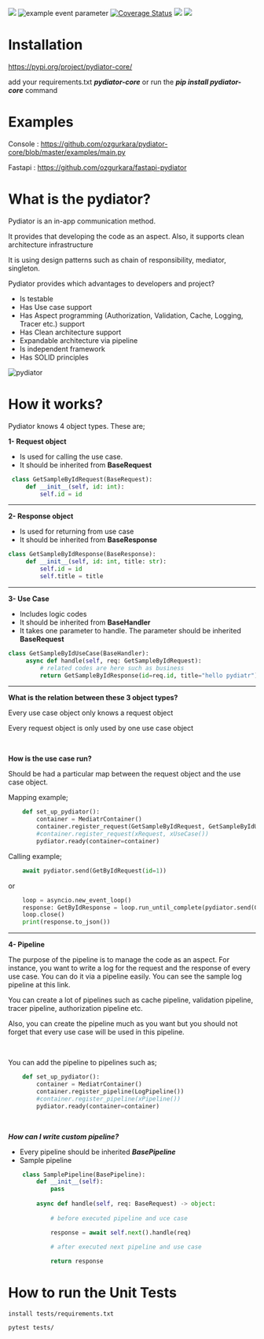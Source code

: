 
[![](https://img.shields.io/pypi/pyversions/pydiator-core.svg)](https://pypi.org/project/pydiator-core/) ![example event parameter](https://github.com/ozgurkara/pydiator-core/workflows/CI/badge.svg) [![Coverage Status](https://coveralls.io/repos/github/ozgurkara/pydiator-core/badge.svg?branch=master)](https://coveralls.io/github/ozgurkara/pydiator-core?branch=master)  [![](https://img.shields.io/pypi/wheel/pydiator-core.svg)](https://pypi.org/project/pydiator-core/) [![](https://img.shields.io/pypi/format/pydiator-core.svg)](https://pypi.org/project/pydiator-core/)

# Installation

https://pypi.org/project/pydiator-core/

add your requirements.txt ***pydiator-core*** or run the ***pip install pydiator-core*** command

# Examples 

Console : https://github.com/ozgurkara/pydiator-core/blob/master/examples/main.py

Fastapi : https://github.com/ozgurkara/fastapi-pydiator

# What is the pydiator?
Pydiator is an in-app communication method. 

It provides that developing the code as an aspect. Also, it supports clean architecture infrastructure

It is using design patterns such as chain of responsibility, mediator, singleton.

Pydiator provides which advantages to developers and project?
* Is testable
* Has Use case support
* Has Aspect programming (Authorization, Validation, Cache, Logging, Tracer etc.) support
* Has Clean architecture support
* Expandable architecture via pipeline
* Is independent framework
* Has SOLID principles
 
![pydiator](https://raw.githubusercontent.com/ozgurkara/pydiator-core/master/assets/pydiator_flow.png)

# How it works? 
Pydiator knows 4 object types. 
These are;

**1- Request object** 
   * Is used for calling the use case.
   * It should be inherited from **BaseRequest**
   ```python 
    class GetSampleByIdRequest(BaseRequest):
        def __init__(self, id: int):
            self.id = id
   ```
<hr>

**2- Response object**
   * Is used for returning from use case
   * It should be inherited from **BaseResponse**
   ```python
   class GetSampleByIdResponse(BaseResponse):
        def __init__(self, id: int, title: str):
            self.id = id
            self.title = title 
   ``` 

<hr>

**3- Use Case**
   * Includes logic codes    
   * It should be inherited from **BaseHandler**
   * It takes one parameter to handle. The parameter should be inherited **BaseRequest** 
   ```python
   class GetSampleByIdUseCase(BaseHandler):
        async def handle(self, req: GetSampleByIdRequest):
            # related codes are here such as business
            return GetSampleByIdResponse(id=req.id, title="hello pydiatr")     
   ``` 

<hr>

**What is the relation between these 3 object types?**

Every use case object only knows a request object

Every request object is only used by one use case object

<br/>

**How is the use case run?**

Should be had a particular map between the request object and the use case object.

Mapping example;
```python
    def set_up_pydiator():
        container = MediatrContainer()
        container.register_request(GetSampleByIdRequest, GetSampleByIdUseCase())
        #container.register_request(xRequest, xUseCase())
        pydiator.ready(container=container)
```

Calling example;
```python
    await pydiator.send(GetByIdRequest(id=1))
````
or
```python    
    loop = asyncio.new_event_loop()
    response: GetByIdResponse = loop.run_until_complete(pydiator.send(GetByIdRequest(id=1)))
    loop.close()
    print(response.to_json())
```

<hr>

**4- Pipeline**

The purpose of the pipeline is to manage the code as an aspect. 
For instance, you want to write a log for the request and the response of every use case. You can do it via a pipeline easily. You can see the sample log pipeline at this link.

You can create a lot of pipelines such as cache pipeline, validation pipeline, tracer pipeline, authorization pipeline etc. 

Also, you can create the pipeline much as you want but you should not forget that every use case will be used in this pipeline.

<br/>

You can add the pipeline to pipelines such as;
```python
    def set_up_pydiator():
        container = MediatrContainer()        
        container.register_pipeline(LogPipeline())
        #container.register_pipeline(xPipeline())
        pydiator.ready(container=container)
````
<br/>

***How can I write custom pipeline?***
   * Every pipeline  should be inherited ***BasePipeline***
   * Sample pipeline
```python
    class SamplePipeline(BasePipeline):
        def __init__(self):
            pass
    
        async def handle(self, req: BaseRequest) -> object:
            
            # before executed pipeline and uce case

            response = await self.next().handle(req)
    
            # after executed next pipeline and use case            

            return response
```   

# How to run the Unit Tests
`install tests/requirements.txt`

`pytest tests/`


